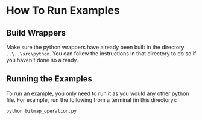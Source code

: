 # How To Run Examples

## Build Wrappers

Make sure the python wrappers have already been built in the directory ```..\..\src\python```.
You can follow the instructions in that directory to do so if you haven't done so already.

## Running the Examples

To run an example, you only need to run it as you would any other python file. For example, run
the following from a terminal (in this directory): 

```
python bitmap_operation.py
```
